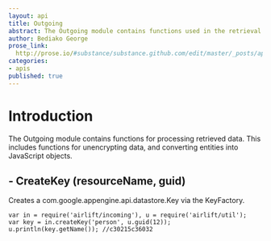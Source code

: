 ```yaml
---
layout: api
title: Outgoing
abstract: The Outgoing module contains functions used in the retrieval of data.
author: Bediako George
prose_link:
  http://prose.io/#substance/substance.github.com/edit/master/_posts/apis/0100-01-06-outgoing.md
categories:
- apis
published: true
---
```


# Introduction
The Outgoing module contains functions for processing retrieved data.  This includes functions for unencrypting data, and converting entities into JavaScript objects.

## - CreateKey (resourceName, guid)
Creates a com.google.appengine.api.datastore.Key via the KeyFactory.

    var in = require('airlift/incoming'), u = require('airlift/util');
    var key = in.createKey('person', u.guid(12));
    u.println(key.getName()); //c30215c36032
    